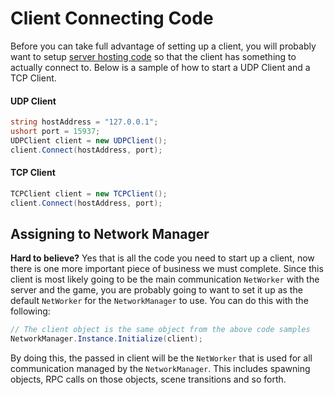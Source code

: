 # Client Connecting Code
Before you can take full advantage of setting up a client, you will probably want to setup [server hosting code](server-hosting-code) so that the client has something to actually connect to. Below is a sample of how to start a UDP Client and a TCP Client.

#### UDP Client
```csharp
string hostAddress = "127.0.0.1";
ushort port = 15937;
UDPClient client = new UDPClient();
client.Connect(hostAddress, port);
```

#### TCP Client
```csharp
TCPClient client = new TCPClient();
client.Connect(hostAddress, port);
```

## Assigning to Network Manager
**Hard to believe?** Yes that is all the code you need to start up a client, now there is one more important piece of business we must complete. Since this client is most likely going to be the main communication `NetWorker` with the server and the game, you are probably going to want to set it up as the default `NetWorker` for the `NetworkManager` to use. You can do this with the following:

```csharp
// The client object is the same object from the above code samples
NetworkManager.Instance.Initialize(client);
```

By doing this, the passed in client will be the `NetWorker` that is used for all communication managed by the `NetworkManager`. This includes spawning objects, RPC calls on those objects, scene transitions and so forth.